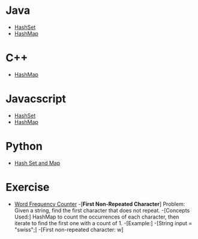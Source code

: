 # Java 
- [HashSet](https://youtu.be/eJiGN1h8XzM?si=G9yGIlQV2tEZEllU)
- [HashMap](https://youtu.be/WeF3_nk-UqY?si=PMbk2Yo_frqRCBy3)

# C++
- [HashMap](https://youtu.be/7mUKGHznpfg?si=VbpMR7dggKMee_3G)

# Javacscript
- [HashSet](https://youtu.be/GJ3b5mw-ln0?si=CYJbHlsKu9I11cE_)
- [HashMap](https://youtu.be/l0YL3x8ggdo?si=Ilq-x2NGVCED1VEE)

# Python
- [Hash Set and Map](https://youtu.be/APAbRkrqDVI?si=IZmqRKxg3m0fDDug)

# Exercise
 - [Word Frequency Counter](https://www.geeksforgeeks.org/calculate-the-frequency-of-each-word-in-the-given-string/)
-[**First Non-Repeated Character**] Problem: Given a string, find the first character that does not repeat.
 -[Concepts Used:] HashMap to count the occurrences of each character, then iterate to find the first one with a count of 1.
-[Example:]
-[String input = "swiss";]
-[First non-repeated character: w]

